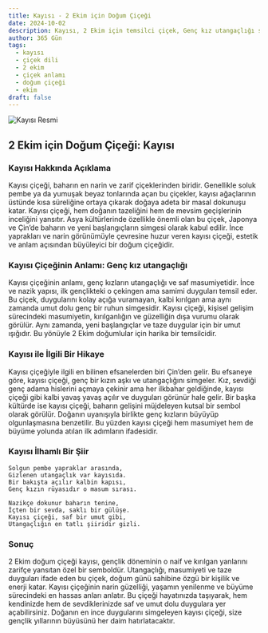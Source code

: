 ```yaml
---
title: Kayısı - 2 Ekim için Doğum Çiçeği
date: 2024-10-02
description: Kayısı, 2 Ekim için temsilci çiçek, Genç kız utangaçlığı sembolü. Bu çiçeğin ilginç hikayesini, çiçek dilindeki anlamını ve onun güzelliğini öven bir şiiri keşfedin.
author: 365 Gün
tags:
  - kayısı
  - çiçek dili
  - 2 ekim
  - çiçek anlamı
  - doğum çiçeği
  - ekim
draft: false
---
```


![Kayısı Resmi](https://cdn.pixabay.com/photo/2018/02/20/16/15/flowers-3168025_1280.jpg#center)


## 2 Ekim için Doğum Çiçeği: Kayısı

### Kayısı Hakkında Açıklama

Kayısı çiçeği, baharın en narin ve zarif çiçeklerinden biridir. Genellikle soluk pembe ya da yumuşak beyaz tonlarında açan bu çiçekler, kayısı ağaçlarının üstünde kısa süreliğine ortaya çıkarak doğaya adeta bir masal dokunuşu katar. Kayısı çiçeği, hem doğanın tazeliğini hem de mevsim geçişlerinin inceliğini yansıtır. Asya kültürlerinde özellikle önemli olan bu çiçek, Japonya ve Çin’de baharın ve yeni başlangıçların simgesi olarak kabul edilir. İnce yaprakları ve narin görünümüyle çevresine huzur veren kayısı çiçeği, estetik ve anlam açısından büyüleyici bir doğum çiçeğidir.

### Kayısı Çiçeğinin Anlamı: Genç kız utangaçlığı

Kayısı çiçeğinin anlamı, genç kızların utangaçlığı ve saf masumiyetidir. İnce ve nazik yapısı, ilk gençlikteki o çekingen ama samimi duyguları temsil eder. Bu çiçek, duygularını kolay açığa vuramayan, kalbi kırılgan ama aynı zamanda umut dolu genç bir ruhun simgesidir. Kayısı çiçeği, kişisel gelişim sürecindeki masumiyetin, kırılganlığın ve güzelliğin dışa vurumu olarak görülür. Aynı zamanda, yeni başlangıçlar ve taze duygular için bir umut ışığıdır. Bu yönüyle 2 Ekim doğumlular için harika bir temsilcidir.

### Kayısı ile İlgili Bir Hikaye

Kayısı çiçeğiyle ilgili en bilinen efsanelerden biri Çin’den gelir. Bu efsaneye göre, kayısı çiçeği, genç bir kızın aşkı ve utangaçlığını simgeler. Kız, sevdiği genç adama hislerini açmaya çekinir ama her ilkbahar geldiğinde, kayısı çiçeği gibi kalbi yavaş yavaş açılır ve duyguları görünür hale gelir. Bir başka kültürde ise kayısı çiçeği, baharın gelişini müjdeleyen kutsal bir sembol olarak görülür. Doğanın uyanışıyla birlikte genç kızların büyüyüp olgunlaşmasına benzetilir. Bu yüzden kayısı çiçeği hem masumiyet hem de büyüme yolunda atılan ilk adımların ifadesidir.

### Kayısı İlhamlı Bir Şiir

```
Solgun pembe yapraklar arasında,
Gizlenen utangaçlık var kayısıda.
Bir bakışta açılır kalbin kapısı,
Genç kızın rüyasıdır o masum sırası.

Nazikçe dokunur baharın tenine,
İçten bir sevda, saklı bir gülüşe.
Kayısı çiçeği, saf bir umut gibi,
Utangaçlığın en tatlı şiiridir gizli.
```

### Sonuç

2 Ekim doğum çiçeği kayısı, gençlik döneminin o naif ve kırılgan yanlarını zarifçe yansıtan özel bir semboldür. Utangaçlığı, masumiyeti ve taze duyguları ifade eden bu çiçek, doğum günü sahibine özgü bir kişilik ve enerji katar. Kayısı çiçeğinin narin güzelliği, yaşamın yenilenme ve büyüme sürecindeki en hassas anları anlatır. Bu çiçeği hayatınızda taşıyarak, hem kendinizde hem de sevdiklerinizde saf ve umut dolu duygulara yer açabilirsiniz. Doğanın en ince duygularını simgeleyen kayısı çiçeği, size gençlik yıllarının büyüsünü her daim hatırlatacaktır.